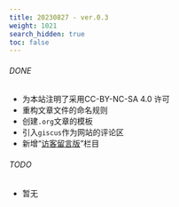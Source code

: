```yaml
---
title: 20230827 - ver.0.3 
weight: 1021
search_hidden: true
toc: false
---
```


###### DONE
- 为本站注明了采用CC-BY-NC-SA 4.0 许可
- 重构文章文件的命名规则
- 创建`.org`文章的模板
- 引入`giscus`作为网站的评论区
- 新增“[访客留言版](/guestbook)”栏目

###### TODO
- 暂无